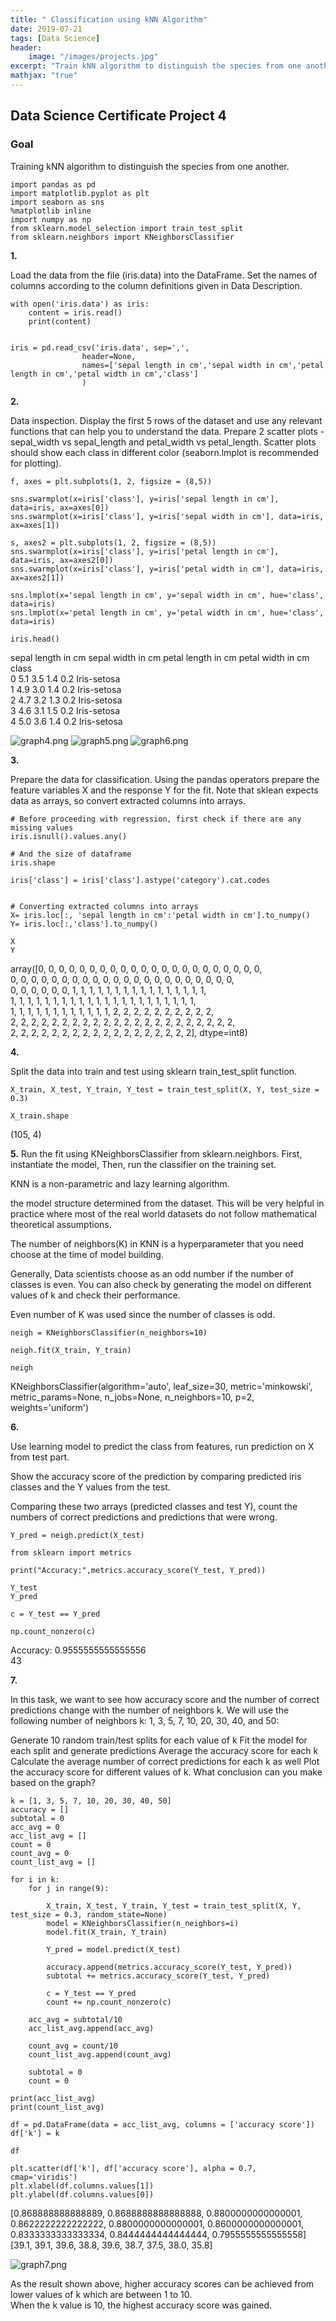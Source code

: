 ```yaml
---
title: " Classification using kNN Algorithm"
date: 2019-07-21
tags: [Data Science]
header:
    image: "/images/projects.jpg"
excerpt: "Train kNN algorithm to distinguish the species from one another"
mathjax: "true"
---
```

## Data Science Certificate Project 4
### Goal
Training kNN algorithm to distinguish the species from one another.

    import pandas as pd
    import matplotlib.pyplot as plt
    import seaborn as sns
    %matplotlib inline
    import numpy as np
    from sklearn.model_selection import train_test_split
    from sklearn.neighbors import KNeighborsClassifier

**1.**

Load the data from the file (iris.data) into the DataFrame. Set the names of columns according to the column definitions given in Data Description.

    with open('iris.data') as iris:
        content = iris.read()
        print(content)


    iris = pd.read_csv('iris.data', sep=',', 
                    header=None,
                    names=['sepal length in cm','sepal width in cm','petal length in cm','petal width in cm','class']
                    )

**2.**

Data inspection. Display the first 5 rows of the dataset and use any relevant functions that can help you to understand the data. Prepare 2 scatter plots - sepal_width vs sepal_length and petal_width vs petal_length. Scatter plots should show each class in different color (seaborn.lmplot is recommended for plotting).

    f, axes = plt.subplots(1, 2, figsize = (8,5))

    sns.swarmplot(x=iris['class'], y=iris['sepal length in cm'], data=iris, ax=axes[0])
    sns.swarmplot(x=iris['class'], y=iris['sepal width in cm'], data=iris, ax=axes[1])

    s, axes2 = plt.subplots(1, 2, figsize = (8,5))
    sns.swarmplot(x=iris['class'], y=iris['petal length in cm'], data=iris, ax=axes2[0])
    sns.swarmplot(x=iris['class'], y=iris['petal width in cm'], data=iris, ax=axes2[1])

    sns.lmplot(x='sepal length in cm', y='sepal width in cm', hue='class', data=iris)
    sns.lmplot(x='petal length in cm', y='petal width in cm', hue='class', data=iris)

    iris.head()


sepal length in cm 	sepal width in cm 	petal length in cm 	petal width in cm 	class<br>
0 	5.1 	3.5 	1.4 	0.2 	Iris-setosa<br>
1 	4.9 	3.0 	1.4 	0.2 	Iris-setosa<br>
2 	4.7 	3.2 	1.3 	0.2 	Iris-setosa<br>
3 	4.6 	3.1 	1.5 	0.2 	Iris-setosa<br>
4 	5.0 	3.6 	1.4 	0.2 	Iris-setosa

<img src="{{ site.url }}{{ site.baseurl }}/images/graph4.png" alt="graph4.png">
<img src="{{ site.url }}{{ site.baseurl }}/images/graph5.png" alt="graph5.png">
<img src="{{ site.url }}{{ site.baseurl }}/images/graph6.png" alt="graph6.png">

**3.**

Prepare the data for classification. Using the pandas operators prepare the feature variables X and the response Y for the fit. Note that sklean expects data as arrays, so convert extracted columns into arrays.

    # Before proceeding with regression, first check if there are any missing values
    iris.isnull().values.any()

    # And the size of dataframe
    iris.shape

    iris['class'] = iris['class'].astype('category').cat.codes


    # Converting extracted columns into arrays
    X= iris.loc[:, 'sepal length in cm':'petal width in cm'].to_numpy()
    Y= iris.loc[:,'class'].to_numpy()

    X
    Y

array([0, 0, 0, 0, 0, 0, 0, 0, 0, 0, 0, 0, 0, 0, 0, 0, 0, 0, 0, 0, 0, 0,<br>
       0, 0, 0, 0, 0, 0, 0, 0, 0, 0, 0, 0, 0, 0, 0, 0, 0, 0, 0, 0, 0, 0,<br>
       0, 0, 0, 0, 0, 0, 1, 1, 1, 1, 1, 1, 1, 1, 1, 1, 1, 1, 1, 1, 1, 1,<br>
       1, 1, 1, 1, 1, 1, 1, 1, 1, 1, 1, 1, 1, 1, 1, 1, 1, 1, 1, 1, 1, 1,<br>
       1, 1, 1, 1, 1, 1, 1, 1, 1, 1, 1, 1, 2, 2, 2, 2, 2, 2, 2, 2, 2, 2,<br>
       2, 2, 2, 2, 2, 2, 2, 2, 2, 2, 2, 2, 2, 2, 2, 2, 2, 2, 2, 2, 2, 2,<br>
       2, 2, 2, 2, 2, 2, 2, 2, 2, 2, 2, 2, 2, 2, 2, 2, 2, 2], dtype=int8)

**4.**

Split the data into train and test using sklearn train_test_split function.

    X_train, X_test, Y_train, Y_test = train_test_split(X, Y, test_size = 0.3) 

    X_train.shape

(105, 4)

**5.**
Run the fit using KNeighborsClassifier from sklearn.neighbors. 
First, instantiate the model,
Then, run the classifier on the training set.

KNN is a non-parametric and lazy learning algorithm. 
 
the model structure determined from the dataset. This will be very helpful in practice where most of the real world datasets do not 
follow mathematical theoretical assumptions.
 
The number of neighbors(K) in KNN is a hyperparameter that you need choose at the time of model building. 
 
Generally, Data scientists choose as an odd number if the number of classes is even. You can also check by generating the model on different values of k and check their performance. 

Even number of K was used since the number of classes is odd.

    neigh = KNeighborsClassifier(n_neighbors=10)

    neigh.fit(X_train, Y_train)

    neigh

KNeighborsClassifier(algorithm='auto', leaf_size=30, metric='minkowski', metric_params=None, n_jobs=None, n_neighbors=10, p=2, weights='uniform')

**6.**

Use learning model to predict the class from features, run prediction on X from test part.

Show the accuracy score of the prediction by comparing predicted iris classes and the Y values from the test.

Comparing these two arrays (predicted classes and test Y), count the numbers of correct predictions and predictions that were wrong. 

    Y_pred = neigh.predict(X_test)

    from sklearn import metrics

    print("Accuracy:",metrics.accuracy_score(Y_test, Y_pred))

    Y_test
    Y_pred

    c = Y_test == Y_pred

    np.count_nonzero(c)

Accuracy: 0.9555555555555556<br>
43

**7.**

In this task, we want to see how accuracy score and the number of correct predictions change with the number of neighbors k. We will use the following number of neighbors k: 1, 3, 5, 7, 10, 20, 30, 40, and 50:

Generate 10 random train/test splits for each value of k
Fit the model for each split and generate predictions
Average the accuracy score for each k
Calculate the average number of correct predictions for each k as well
Plot the accuracy score for different values of k. What conclusion can you make based on the graph?

    k = [1, 3, 5, 7, 10, 20, 30, 40, 50]
    accuracy = []
    subtotal = 0
    acc_avg = 0
    acc_list_avg = []
    count = 0
    count_avg = 0
    count_list_avg = []

    for i in k:
        for j in range(9):
        
            X_train, X_test, Y_train, Y_test = train_test_split(X, Y, test_size = 0.3, random_state=None)
            model = KNeighborsClassifier(n_neighbors=i)
            model.fit(X_train, Y_train)
        
            Y_pred = model.predict(X_test)
        
            accuracy.append(metrics.accuracy_score(Y_test, Y_pred))
            subtotal += metrics.accuracy_score(Y_test, Y_pred)
            
            c = Y_test == Y_pred
            count += np.count_nonzero(c)

        acc_avg = subtotal/10
        acc_list_avg.append(acc_avg)
        
        count_avg = count/10
        count_list_avg.append(count_avg)
        
        subtotal = 0
        count = 0
        
    print(acc_list_avg)
    print(count_list_avg)

    df = pd.DataFrame(data = acc_list_avg, columns = ['accuracy score'])
    df['k'] = k

    df

    plt.scatter(df['k'], df['accuracy score'], alpha = 0.7, cmap='viridis')
    plt.xlabel(df.columns.values[1])
    plt.ylabel(df.columns.values[0])

[0.868888888888889, 0.8688888888888888, 0.8800000000000001, 0.8622222222222222, 0.8800000000000001, 0.8600000000000001, 0.8333333333333334, 0.8444444444444444, 0.7955555555555558]<br>
[39.1, 39.1, 39.6, 38.8, 39.6, 38.7, 37.5, 38.0, 35.8]

<img src="{{ site.url }}{{ site.baseurl }}/images/graph7.png" alt="graph7.png">

As the result shown above, higher accuracy scores can be achieved from lower values of k which are between 1 to 10.<br>
When the k value is 10, the highest accuracy score was gained.